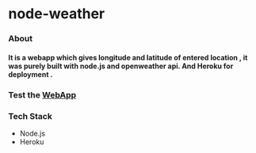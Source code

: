 # node-weather
### About 
#### It is a webapp which gives longitude and latitude of entered location , it was purely built with node.js and openweather api. And Heroku for deployment .

### Test the [WebApp](https://kush-weather-appp.herokuapp.com/)

### Tech Stack 
 - Node.js
 - Heroku
